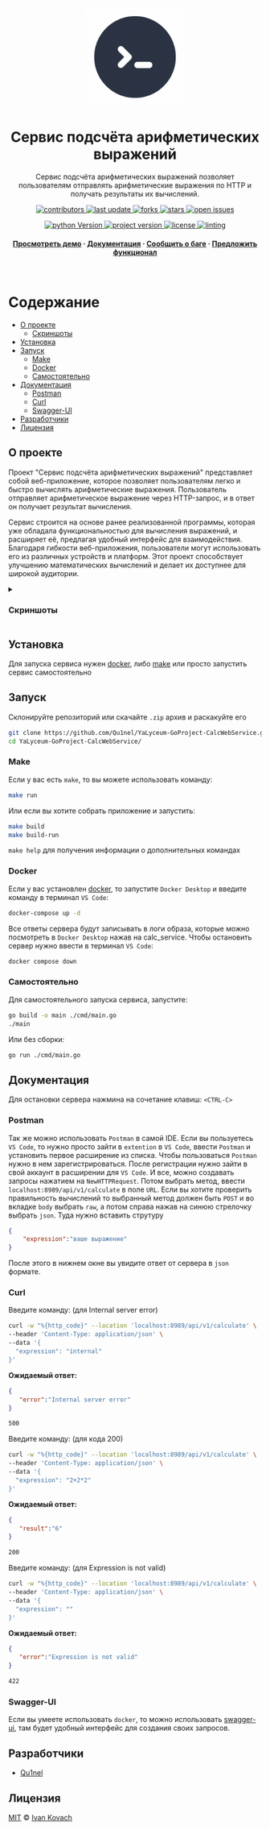 <div align="center">
  <img src=".github/assets/logo.png" alt="logo" width="200px" height="auto" />
  <h1>Сервис подсчёта арифметических выражений</h1>

  <p>Сервис подсчёта арифметических выражений позволяет пользователям отправлять арифметические выражения по HTTP и получать результаты их вычислений.</p>

<!-- Badges -->
<p>
  <a href="https://github.com/Qu1nel/YaLyceum-GoProject-CalcWebService/graphs/contributors">
    <img src="https://img.shields.io/github/contributors/Qu1nel/YaLyceum-GoProject-CalcWebService" alt="contributors" />
  </a>
  <a href="https://github.com/Qu1nel/YaLyceum-GoProject-CalcWebService/commits/main">
    <img src="https://img.shields.io/github/last-commit/Qu1nel/YaLyceum-GoProject-CalcWebService" alt="last update" />
  </a>
  <a href="https://github.com/Qu1nel/YaLyceum-GoProject-CalcWebService/network/members">
    <img src="https://img.shields.io/github/forks/Qu1nel/YaLyceum-GoProject-CalcWebService" alt="forks" />
  </a>
  <a href="https://github.com/Qu1nel/YaLyceum-GoProject-CalcWebService/stargazers">
    <img src="https://img.shields.io/github/stars/Qu1nel/YaLyceum-GoProject-CalcWebService" alt="stars" />
  </a>
  <a href="https://github.com/Qu1nel/YaLyceum-GoProject-CalcWebService/issues/">
    <img src="https://img.shields.io/github/issues/Qu1nel/YaLyceum-GoProject-CalcWebService" alt="open issues" />
  </a>
</p>

<p>
  <a href="https://www.python.org/downloads/release/python-3110/" >
    <img src="https://img.shields.io/badge/Python-3.11%2B-blueviolet" alt="python Version" />
  <a>
  <a href="https://github.com/Qu1nel/YaLyceum-GoProject-CalcWebService/releases/">
    <img src="https://img.shields.io/github/v/release/Qu1nel/YaLyceum-GoProject-CalcWebService" alt="project version" />
  <a>
  <a href="https://github.com/Qu1nel/YaLyceum-GoProject-CalcWebService/blob/main/LICENSE">
    <img src="https://img.shields.io/github/license/Qu1nel/YaLyceum-GoProject-CalcWebService?color=g" alt="license" />
  </a>
  <a href="">
    <img src="https://img.shields.io/github/actions/workflow/status/Qu1nel/YaLyceum-GoProject-CalcWebService/python_linting.yml" alt="linting" />
  </a>
</p>

<h4>
  <a href="#screenshots">Просмотреть демо</a>
  <span> · </span>
  <a href="#документация">Документация</a>
  <span> · </span>
  <a href="https://github.com/Qu1nel/YaLyceum-GoProject-CalcWebService/issues/">Сообщить о баге</a>
  <span> · </span>
  <a href="https://github.com/Qu1nel/YaLyceum-GoProject-CalcWebService/issues/">Предложить функционал</a>
</h4>
</div>

<br />

<!-- Table of Contents -->

# Содержание

- [О проекте](#о-проекте)
  - [Скриншоты](#screenshots)
- [Установка](#установка)
- [Запуск](#запуск)
  - [Make](#make)
  - [Docker](#docker)
  - [Самостоятельно](#самостоятельно)
- [Документация](#документация)
  - [Postman](#postman)
  - [Curl](#curl)
  - [Swagger-UI](#swagger-ui)
- [Разработчики](#разработчики)
- [Лицензия](#лицензия)

## О проекте

Проект "Сервис подсчёта арифметических выражений" представляет собой веб-приложение, которое позволяет пользователям легко и быстро вычислять арифметические выражения. Пользователь отправляет арифметическое выражение через HTTP-запрос, и в ответ он получает результат вычисления. 

Сервис строится на основе ранее реализованной программы, которая уже обладала функциональностью для вычисления выражений, и расширяет её, предлагая удобный интерфейс для взаимодействия. Благодаря гибкости веб-приложения, пользователи могут использовать его из различных устройств и платформ. Этот проект способствует улучшению математических вычислений и делает их доступнее для широкой аудитории.

<details>
  <summary><h3 id="screenshots">Скриншоты</h3></summary>
  <div align="center">
    <img src=".github/assets/preview1.png" width=580px>
    <img src=".github/assets/preview2.png" width=580px>
  </div>
</details>

## Установка

Для запуска сервиса нужен [docker](https://docs.docker.com/compose/install/), либо [make](https://stackoverflow.com/questions/32127524/how-to-install-and-use-make-in-windows) или просто запустить сервис самостоятельно

## Запуск

Склонируйте репозиторий или скачайте `.zip` архив и раскакуйте его

```bash
git clone https://github.com/Qu1nel/YaLyceum-GoProject-CalcWebService.git
cd YaLyceum-GoProject-CalcWebService/
```

### Make

Если у вас есть `make`, то вы можете использовать команду:

```bash
make run
```

Или если вы хотите собрать приложение и запустить:

```bash
make build
make build-run
```

`make help` для получения информации о дополнительных командах

### Docker


Если у вас установлен [docker](https://docs.docker.com/compose/install/), то запустите `Docker Desktop` и введите команду в терминал `VS Code`:

```bash
docker-compose up -d
```

Все ответы сервера будут записывать в логи образа, которые можно посмотреть в `Docker Desktop` нажав на calc_service. Чтобы остановить сервер нужно ввести в терминал `VS Code`:

```bash
docker compose down
```


### Самостоятельно

Для самостоятельного запуска сервиса, запустите:

```bash
go build -o main ./cmd/main.go
./main
```

Или без сборки:

```bash
go run ./cmd/main.go
```

## Документация

Для остановки сервера нажмина на сочетание клавиш: `<CTRL-C>`

### Postman

Так же можно использовать `Postman` в самой IDE. Если вы пользуетесь `VS Code`, то нужно просто зайти в `extention` в `VS Code`, ввести `Postman` и установить первое расширение из списка. Чтобы пользоваться `Postman` нужно в нем зарегистрироваться. После регистрации нужно зайти в свой аккаунт в расширении для `VS Code`. И все, можно создавать запросы нажатием на `NewHTTPRequest`. Потом выбрать метод, ввести `localhost:8989/api/v1/calculate` в поле `URL`. Если вы хотите проверить правильность вычислений то выбранный метод должен быть `POST` и  во вкладке `body` выбрать `raw`, а потом справа нажав на синюю стрелочку выбрать `json`. Туда нужно вставить струтуру

```json
{  
    "expression":"ваше выражение"  
}  
```

После этого в нижнем окне вы увидите ответ от сервера в `json` формате.

### Curl

Введите команду: (для Internal server error)

```bash
curl -w "%{http_code}" --location 'localhost:8989/api/v1/calculate' \
--header 'Content-Type: application/json' \
--data '{
  "expression": "internal"
}'
```

**Ожидаемый ответ:**

```json
{
   "error":"Internal server error"
}
```
```bash
500
```

Введите команду: (для кода 200)

```bash
curl -w "%{http_code}" --location 'localhost:8989/api/v1/calculate' \
--header 'Content-Type: application/json' \
--data '{
  "expression": "2+2*2"
}'
```

**Ожидаемый ответ:**

```json
{
   "result":"6"
}
```

```bash
200
```


Введите команду: (для Expression is not valid)


```bash
curl -w "%{http_code}" --location 'localhost:8989/api/v1/calculate' \
--header 'Content-Type: application/json' \
--data '{
  "expression": ""
}'
```

**Ожидаемый ответ:**

```json
{
   "error":"Expression is not valid"
}
```

```bash
422
```

### Swagger-UI

Если вы умеете использовать `docker`, то можно использовать [swagger-ui](https://en.wikipedia.org/wiki/Swagger_(software)), там будет удобный интерфейс для создания своих запросов.


## Разработчики

- [Qu1nel](https://github.com/Qu1nel)

## Лицензия

[MIT](./LICENSE) © [Ivan Kovach](https://github.com/Qu1nel/)